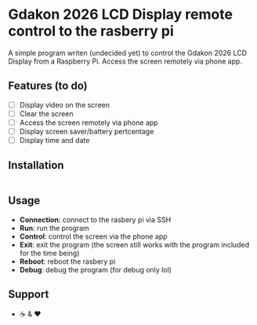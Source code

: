 ﻿# Gdakon 2026 LCD Display remote control to the rasberry pi
A simple program writen (undecided yet) to control the Gdakon 2026 LCD Display from a Raspberry Pi. Access the screen remotely via phone app.

## Features (to do)
- [ ] Display video on the screen
- [ ] Clear the screen
- [ ] Access the screen remotely via phone app
- [ ] Display screen saver/battery pertcentage
- [ ] Display time and date

## Installation
```

```


## Usage
- **Connection**: connect to the rasbery pi via SSH
- **Run**: run the program
- **Control**: control the screen via the phone app
- **Exit**: exit the program (the screen still works with the program included for the time being)
- **Reboot**: reboot the rasbery pi
- **Debug**: debug the program (for debug only lol)

## Support
- ☕ & ♥
